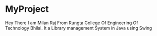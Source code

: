 # MyProject
Hey There 
I am Milan Raj 
From Rungta College Of Engineering Of Technology Bhilai.
It a Library management System in Java using Swing
